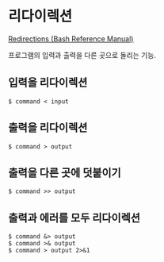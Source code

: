 # 리다이렉션

[Redirections (Bash Reference Manual)](https://www.gnu.org/software/bash/manual/html_node/Redirections.html)

프로그램의 입력과 출력을 다른 곳으로 돌리는 기능.

## 입력을 리다이렉션

```
$ command < input
```

## 출력을 리다이렉션

```
$ command > output
```

## 출력을 다른 곳에 덧붙이기

```
$ command >> output
```

## 출력과 에러를 모두 리다이렉션

```
$ command &> output
$ command >& output
$ command > output 2>&1
```

